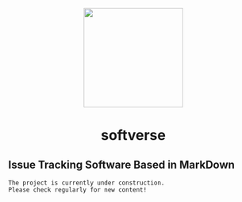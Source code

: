 <p align="center">
  <img height="200" width="200" href="https://github.com/mansehajsingh/OpenIssue/" src = "https://user-images.githubusercontent.com/76667723/147023733-5b3b3db1-9703-4d61-b13e-4a3bf0ab5a1d.png">
</p>

<h1 align = "center">softverse</h1>

## Issue Tracking Software Based in MarkDown

```
The project is currently under construction.
Please check regularly for new content!
```

